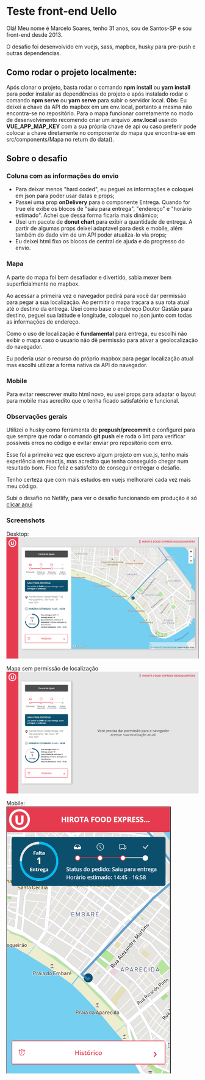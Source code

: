# Teste front-end Uello

Olá! Meu nome é Marcelo Soares, tenho 31 anos, sou de Santos-SP e sou front-end desde 2013. 

O desafio foi desenvolvido em vuejs, sass, mapbox, husky para pre-push e outras dependencias.

## Como rodar o projeto localmente:

Após clonar o projeto, basta rodar o comando **npm install** ou **yarn install** para poder instalar as dependências do projeto e após instalado rodar o comando **npm serve** ou **yarn serve** para subir o servidor local. 
**Obs:** Eu deixei a chave da API do mapbox em um env.local, portanto a mesma não encontra-se no repositório. Para o mapa funcionar corretamente no modo de desenvolvimento recomendo criar um arquivo **.env.local** usando **VUE_APP_MAP_KEY** com a sua própria chave de api ou caso preferir pode colocar a chave diretamente no componente do mapa que encontra-se em src/components/Mapa no return do data().

## Sobre o desafio

### Coluna com as informações do envio
<ul>
  <li>Para deixar menos "hard coded", eu peguei as informações e coloquei em json para poder usar datas e props;</li>
  <li>Passei uma prop <b>onDelivery</b> para o componente Entrega. Quando for true ele exibe os blocos de "saiu para entrega", "endereço" e "horário estimado". Achei que dessa forma ficaria mais dinâmico;</li>
  <li>Usei um pacote de <b>donut chart</b> para exibir a quantidade de entrega. A partir de algumas props deixei adaptavel para desk e mobile, além também do dado vim de um API poder atualiza-lo via props;</li>
  <li>Eu deixei html fixo os blocos de central de ajuda e do progresso do envio.</li>
</ul>

### Mapa
A parte do mapa foi bem desafiador e divertido, sabia mexer bem superficialmente no mapbox.

Ao acessar a primeira vez o navegador pedirá para você dar permissão para pegar a sua localização. Ao permitir o mapa traçara a sua rota atual até o destino da entrega. Usei como base o endereço Doutor Gastão para destino, peguei sua latitude e longitude, coloquei no json junto com todas as informações de endereço.

Como o uso de localização é **fundamental** para entrega, eu escolhi não exibir o mapa caso o usuário não dê permissão para ativar a geolocalização do navegador.

Eu poderia usar o recurso do próprio mapbox para pegar localização atual mas escolhi utilizar a forma nativa da API do navegador.

### Mobile
Para evitar reescrever muito html novo, eu usei props para adaptar o layout para mobile mas acredito que o tenha ficado satisfatório e funcional.

### Observações gerais
Utilizei o husky como ferramenta de **prepush/precommit** e configurei para que sempre que rodar o comando **git push** ele roda o lint para verificar possíveis erros no código e evitar enviar pro repositório com erro.

Esse foi a primeira vez que escrevo algum projeto em vue.js, tenho mais experiência em reactjs, mas acredito que tenha conseguido chegar num resultado bom. Fico feliz e satisfeito de conseguir entregar o desafio.

Tenho certeza que com mais estudos em vuejs melhorarei cada vez mais meu código.

Subi o desafio no Netlify, para ver o desafio funcionando em produção é só [clicar aqui](http://teste-uello-marcelosoares.netlify.app/)

### Screenshots

Desktop:
<br />
![Página Inicial](/public/screenshots/Desktop.png)

Mapa sem permissão de localização
<br />
![Página Inicial](/public/screenshots/Desktop_sem_permissao.png)

Mobile:
<br />
![Página Inicial](/public/screenshots/mobile.png)
